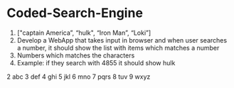 # Coded-Search-Engine
1. ["captain America”, “hulk", “Iron Man”, “Loki”] 
2. Develop a WebApp that takes input in browser and when user searches a number, it should show the list with items which matches a number
3. Numbers which matches the characters 
4. Example: if they search with 4855 it should show hulk 

2 abc
3 def
4 ghi
5 jkl
6 mno
7 pqrs
8 tuv
9 wxyz
